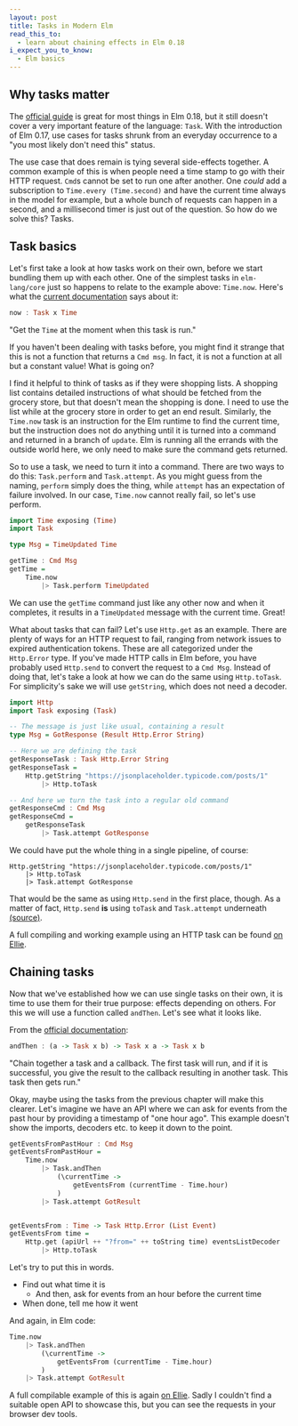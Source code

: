```yaml
---
layout: post
title: Tasks in Modern Elm
read_this_to:
  - learn about chaining effects in Elm 0.18
i_expect_you_to_know:
  - Elm basics
---
```


## Why tasks matter

The [official guide](https://guide.elm-lang.org/) is great for most things in Elm 0.18, but it still doesn't cover a very important feature of the language: `Task`. With the introduction of Elm 0.17, use cases for tasks shrunk from an everyday occurrence to a "you most likely don't need this" status.

The use case that does remain is tying several side-effects together. A common example of this is when people need a time stamp to go with their HTTP request. `Cmd`s cannot be set to run one after another. One _could_ add a subscription to `Time.every (Time.second)` and have the current time always in the model for example, but a whole bunch of requests can happen in a second, and a millisecond timer is just out of the question. So how do we solve this? Tasks.


## Task basics

Let's first take a look at how tasks work on their own, before we start bundling them up with each other. One of the simplest tasks in `elm-lang/core` just so happens to relate to the example above: `Time.now`. Here's what the [current documentation](http://package.elm-lang.org/packages/elm-lang/core/5.1.1/Time#now) says about it:

```haskell
now : Task x Time
```
"Get the `Time` at the moment when this task is run."

If you haven't been dealing with tasks before, you might find it strange that this is not a function that returns a `Cmd msg`. In fact, it is not a function at all but a constant value! What is going on?

I find it helpful to think of tasks as if they were shopping lists. A shopping list contains detailed instructions of what should be fetched from the grocery store, but that doesn't mean the shopping is done. I need to use the list while at the grocery store in order to get an end result. Similarly, the `Time.now` task is an instruction for the Elm runtime to find the current time, but the instruction does not do anything until it is turned into a command and returned in a branch of `update`. Elm is running all the errands with the outside world here, we only need to make sure the command gets returned.

So to use a task, we need to turn it into a command. There are two ways to do this: `Task.perform` and `Task.attempt`. As you might guess from the naming, `perform` simply does the thing, while `attempt` has an expectation of failure involved. In our case, `Time.now` cannot really fail, so let's use perform.

```haskell
import Time exposing (Time)
import Task

type Msg = TimeUpdated Time

getTime : Cmd Msg
getTime =
    Time.now
        |> Task.perform TimeUpdated
```

We can use the `getTime` command just like any other now and when it completes, it results in a `TimeUpdated` message with the current time. Great!

What about tasks that can fail? Let's use `Http.get` as an example. There are plenty of ways for an HTTP request to fail, ranging from network issues to expired authentication tokens. These are all categorized under the `Http.Error` type. If you've made HTTP calls in Elm before, you have probably used `Http.send` to convert the request to a `Cmd Msg`. Instead of doing that, let's take a look at how we can do the same using `Http.toTask`. For simplicity's sake we will use `getString`, which does not need a decoder.

```haskell
import Http
import Task exposing (Task)

-- The message is just like usual, containing a result
type Msg = GotResponse (Result Http.Error String)

-- Here we are defining the task
getResponseTask : Task Http.Error String
getResponseTask =
    Http.getString "https://jsonplaceholder.typicode.com/posts/1"
        |> Http.toTask

-- And here we turn the task into a regular old command
getResponseCmd : Cmd Msg
getResponseCmd =
    getResponseTask
        |> Task.attempt GotResponse
```

We could have put the whole thing in a single pipeline, of course:

```
Http.getString "https://jsonplaceholder.typicode.com/posts/1"
    |> Http.toTask
    |> Task.attempt GotResponse
```

That would be the same as using `Http.send` in the first place, though. As a matter of fact, `Http.send` **is** using `toTask` and `Task.attempt` underneath [(source)](https://github.com/elm-lang/http/blob/1.0.0/src/Http.elm#L85).

A full compiling and working example using an HTTP task can be found [on Ellie](https://ellie-app.com/r9XKVFtjVa1/0).


## Chaining tasks

Now that we've established how we can use single tasks on their own, it is time to use them for their true purpose: effects depending on others. For this we will use a function called `andThen`. Let's see what it looks like.

From the [official documentation](http://package.elm-lang.org/packages/elm-lang/core/5.1.1/Task#andThen):

```haskell
andThen : (a -> Task x b) -> Task x a -> Task x b
```
"Chain together a task and a callback. The first task will run, and if it is successful, you give the result to the callback resulting in another task. This task then gets run."

Okay, maybe using the tasks from the previous chapter will make this clearer. Let's imagine we have an API where we can ask for events from the past hour by providing a timestamp of "one hour ago". This example doesn't show the imports, decoders etc. to keep it down to the point.

```haskell
getEventsFromPastHour : Cmd Msg
getEventsFromPastHour =
    Time.now
        |> Task.andThen
            (\currentTime ->
                getEventsFrom (currentTime - Time.hour)
            )
        |> Task.attempt GotResult


getEventsFrom : Time -> Task Http.Error (List Event)
getEventsFrom time =
    Http.get (apiUrl ++ "?from=" ++ toString time) eventsListDecoder
        |> Http.toTask
```

Let's try to put this in words.

- Find out what time it is
  - And then, ask for events from an hour before the current time
- When done, tell me how it went

And again, in Elm code:

```haskell
Time.now
    |> Task.andThen
        (\currentTime ->
            getEventsFrom (currentTime - Time.hour)
        )
    |> Task.attempt GotResult
```

A full compilable example of this is again [on Ellie](https://ellie-app.com/3ZsdCNsjVa1/0). Sadly I couldn't find a suitable open API to showcase this, but you can see the requests in your browser dev tools.
